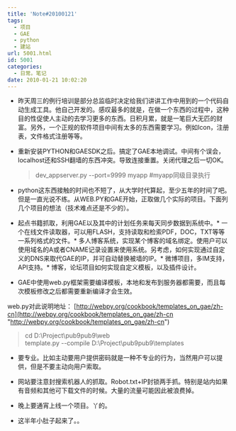```yaml
---
title: 'Note#20100121'
tags:
  - 项目
  - GAE
  - python
  - 建站
url: 5001.html
id: 5001
categories:
  - 日常。笔记
date: 2010-01-21 10:02:20
---
```


- 昨天周三的例行培训是部分总监临时决定给我们讲讲工作中用到的一个代码自动生成工具。他自己开发的。感叹最多的就是，在做一个东西的过程中，这种目的性促使人主动的去学习更多的东西。日积月累，就是一笔巨大无匹的财富。另外，一个正规的软件项目中间有太多的东西需要学习。例如Icon，注册表，文件格式注册等等。

- 重新安装PYTHON和GAESDK之后。搞定了GAE本地调试。中间有个误会，localhost还和SSH翻墙的东西冲突。导致连接重置。关闭代理之后一切OK。
  > dev_appserver.py --port=9999 myapp #myapp同级目录执行  

- python这东西接触的时间也不短了，从大学时代算起，至少五年的时间了吧。但是一直光说不练。从WEB.PY和GAE开始，正取做几个实际的项目。下面列几个项目的想法（技术难点还是不少的）。

*   起点书籍抓取，利用GAE以及其中的计划任务来每天同步数据到系统中。*   一个在线文件读取器，可以用FLASH，支持读取和检索PDF，DOC，TXT等等一系列格式的文件。*   多人博客系统，实现某个博客的域名绑定。使用户可以使用域名的A或者CNAME记录设置来使用系统。另考虑，如何实现通过自定义的DNS来取代GAE的IP，并可自动替换被墙的IP。*   微博项目，多IM支持，API支持。*   博客，论坛项目如何实现自定义模板，以及插件设计。  

- GAE中使用web.py框架需要编译模板，本地和发布到服务器都需要，而且每次模板修改之后都需要重新编译才会生效。

web.py对此说明地址： [http://webpy.org/cookbook/templates_on_gae/zh-cn](http://webpy.org/cookbook/templates_on_gae/zh-cn "http://webpy.org/cookbook/templates_on_gae/zh-cn")
  > cd D:\Project\pub9pub9\web      
> template.py --compile D:\Project\pub9pub9\templates  

- 要专业。比如主动要用户提供密码就是一种不专业的行为，当然用户可以提供，但是不要主动向用户索取。

- 网站要注意封搜索机器人的抓取。Robot.txt+IP封锁两手抓。特别是站内如果有音频和其他可下载文件的时候。大量的流量可能因此被浪费掉。

- 晚上要通宵上线一个项目。丫的。

- 这半年小肚子起来了。。